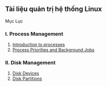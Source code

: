 ## Tài liệu quản trị hệ thống Linux

Mục Lục

### I. Process Management

1. [Introduction to processes](https://github.com/tvhuyy/My-Research/blob/master/Linux%20Admin/Docs%20Linux%20Admin/1.1%20Introduction%20to%20Processes.md)
2. [Process Priorities and Background Jobs](https://github.com/tvhuyy/My-Research/blob/master/Linux%20Admin/Docs%20Linux%20Admin/1.2%20Process%20Priorities%20and%20Background%20Jobs.md)

### II. Disk Management

1. [Disk Devices](https://github.com/tvhuyy/My-Research/blob/master/Linux%20Admin/Docs%20Linux%20Admin/2.1%20Disk%20Device.md)
2. [Disk Partitions](https://github.com/tvhuyy/My-Research/blob/master/Linux%20Admin/Docs%20Linux%20Admin/2.2%20Disk%20Partitions.md)